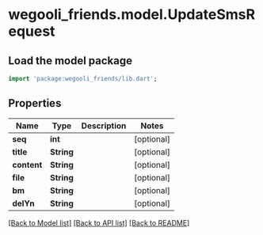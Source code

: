 # wegooli_friends.model.UpdateSmsRequest

## Load the model package

```dart
import 'package:wegooli_friends/lib.dart';
```

## Properties

| Name        | Type       | Description | Notes      |
| ----------- | ---------- | ----------- | ---------- |
| **seq**     | **int**    |             | [optional] |
| **title**   | **String** |             | [optional] |
| **content** | **String** |             | [optional] |
| **file**    | **String** |             | [optional] |
| **bm**      | **String** |             | [optional] |
| **delYn**   | **String** |             | [optional] |

[[Back to Model list]](../README.md#documentation-for-models)
[[Back to API list]](../README.md#documentation-for-api-endpoints)
[[Back to README]](../README.md)
